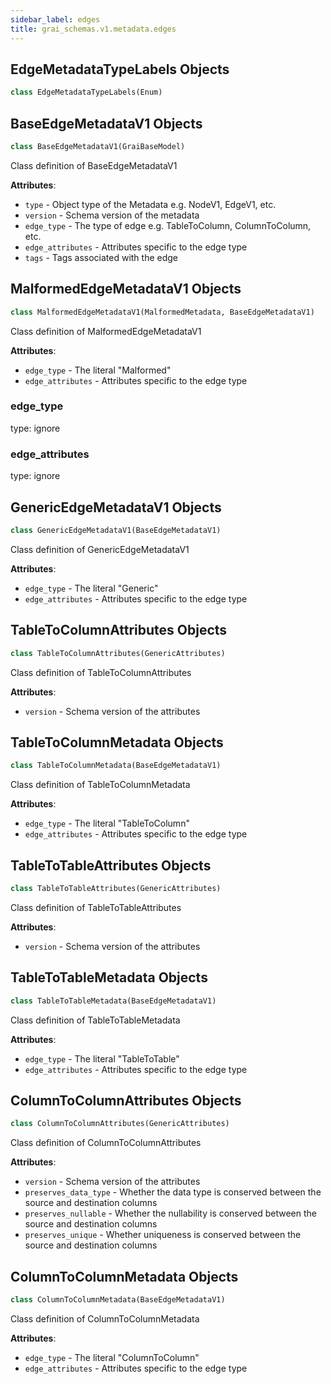 ```yaml
---
sidebar_label: edges
title: grai_schemas.v1.metadata.edges
---
```


## EdgeMetadataTypeLabels Objects

```python
class EdgeMetadataTypeLabels(Enum)
```



## BaseEdgeMetadataV1 Objects

```python
class BaseEdgeMetadataV1(GraiBaseModel)
```

Class definition of BaseEdgeMetadataV1

**Attributes**:

- `type` - Object type of the Metadata e.g. NodeV1, EdgeV1, etc.
- `version` - Schema version of the metadata
- `edge_type` - The type of edge e.g. TableToColumn, ColumnToColumn, etc.
- `edge_attributes` - Attributes specific to the edge type
- `tags` - Tags associated with the edge

## MalformedEdgeMetadataV1 Objects

```python
class MalformedEdgeMetadataV1(MalformedMetadata, BaseEdgeMetadataV1)
```

Class definition of MalformedEdgeMetadataV1

**Attributes**:

- `edge_type` - The literal &quot;Malformed&quot;
- `edge_attributes` - Attributes specific to the edge type

### edge\_type

type: ignore

### edge\_attributes

type: ignore

## GenericEdgeMetadataV1 Objects

```python
class GenericEdgeMetadataV1(BaseEdgeMetadataV1)
```

Class definition of GenericEdgeMetadataV1

**Attributes**:

- `edge_type` - The literal &quot;Generic&quot;
- `edge_attributes` - Attributes specific to the edge type

## TableToColumnAttributes Objects

```python
class TableToColumnAttributes(GenericAttributes)
```

Class definition of TableToColumnAttributes

**Attributes**:

- `version` - Schema version of the attributes

## TableToColumnMetadata Objects

```python
class TableToColumnMetadata(BaseEdgeMetadataV1)
```

Class definition of TableToColumnMetadata

**Attributes**:

- `edge_type` - The literal &quot;TableToColumn&quot;
- `edge_attributes` - Attributes specific to the edge type

## TableToTableAttributes Objects

```python
class TableToTableAttributes(GenericAttributes)
```

Class definition of TableToTableAttributes

**Attributes**:

- `version` - Schema version of the attributes

## TableToTableMetadata Objects

```python
class TableToTableMetadata(BaseEdgeMetadataV1)
```

Class definition of TableToTableMetadata

**Attributes**:

- `edge_type` - The literal &quot;TableToTable&quot;
- `edge_attributes` - Attributes specific to the edge type

## ColumnToColumnAttributes Objects

```python
class ColumnToColumnAttributes(GenericAttributes)
```

Class definition of ColumnToColumnAttributes

**Attributes**:

- `version` - Schema version of the attributes
- `preserves_data_type` - Whether the data type is conserved between the source and destination columns
- `preserves_nullable` - Whether the nullability is conserved between the source and destination columns
- `preserves_unique` - Whether uniqueness is conserved between the source and destination columns

## ColumnToColumnMetadata Objects

```python
class ColumnToColumnMetadata(BaseEdgeMetadataV1)
```

Class definition of ColumnToColumnMetadata

**Attributes**:

- `edge_type` - The literal &quot;ColumnToColumn&quot;
- `edge_attributes` - Attributes specific to the edge type

